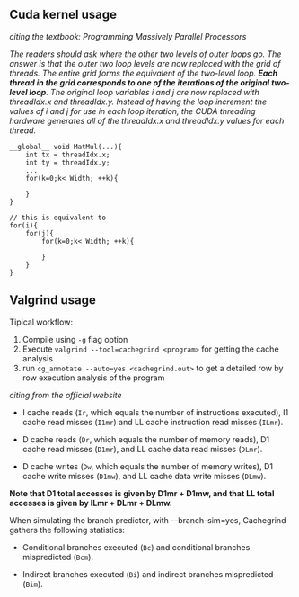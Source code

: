 ## Cuda kernel usage

*citing the textbook: Programming Massively Parallel Processors*

*The readers should ask where the other two levels of outer loops go. The answer is that the outer two loop levels are now replaced with the grid of threads. The entire grid forms the equivalent of the two-level loop. **Each thread in the grid corresponds to one of the iterations of the original two-level loop**. The original loop variables i and j are now replaced with threadIdx.x and threadIdx.y. Instead of having the loop increment the values of i and j for use in each loop iteration, the CUDA threading hardware generates all of the threadIdx.x and threadIdx.y values for each thread.*

```
__global__ void MatMul(...){
    int tx = threadIdx.x;
    int ty = threadIdx.y;
    ...
    for(k=0;k< Width; ++k){

    }
}

// this is equivalent to 
for(i){
    for(j){
        for(k=0;k< Width; ++k){

        }
    }
}
```

## Valgrind usage
Tipical workflow:
1. Compile using `-g` flag option
2. Execute `valgrind --tool=cachegrind <program>` for getting the cache analysis
3. run `cg_annotate --auto=yes <cachegrind.out>` to get a detailed row by row execution analysis of the program


*citing from the official website*

- I cache reads (`Ir`, which equals the number of instructions executed), I1 cache read misses (`I1mr`) and LL cache instruction read misses (`ILmr`).

- D cache reads (`Dr`, which equals the number of memory reads), D1 cache read misses (`D1mr`), and LL cache data read misses (`DLmr`).

- D cache writes (`Dw`, which equals the number of memory writes), D1 cache write misses (`D1mw`), and LL cache data write misses (`DLmw`).

**Note that D1 total accesses is given by D1mr + D1mw, and that LL total accesses is given by ILmr + DLmr + DLmw.**

When simulating the branch predictor, with --branch-sim=yes, Cachegrind gathers the following statistics:

-   Conditional branches executed (`Bc`) and conditional branches mispredicted (`Bcm`).

-   Indirect branches executed (`Bi`) and indirect branches mispredicted (`Bim`).
